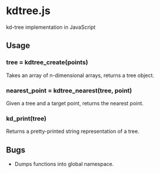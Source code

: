 kdtree.js
=========

kd-tree implementation in JavaScript

## Usage

### tree = kdtree_create(points)

Takes an array of n-dimensional arrays, returns a tree object.

### nearest_point = kdtree_nearest(tree, point)

Given a tree and a target point, returns the nearest point.

### kd_print(tree)

Returns a pretty-printed string representation of a tree.

## Bugs

* Dumps functions into global namespace.
